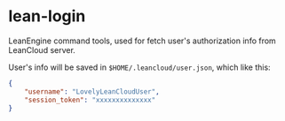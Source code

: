 # lean-login

LeanEngine command tools, used for fetch user's authorization info from LeanCloud server.

User's info will be saved in `$HOME/.leancloud/user.json`, which like this:

```json
{
    "username": "LovelyLeanCloudUser",
    "session_token": "xxxxxxxxxxxxxx"
}
```

